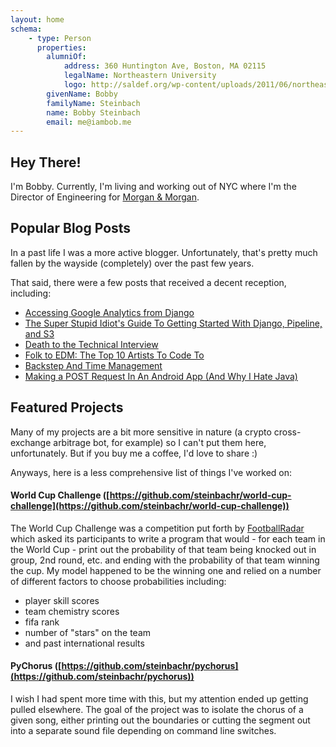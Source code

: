 ```yaml
---
layout: home
schema:
    - type: Person
      properties:
        alumniOf:
            address: 360 Huntington Ave, Boston, MA 02115
            legalName: Northeastern University
            logo: http://saldef.org/wp-content/uploads/2011/06/northeastern-university-logo.jpg
        givenName: Bobby
        familyName: Steinbach
        name: Bobby Steinbach
        email: me@iambob.me
---
```

## Hey There!

I'm Bobby. Currently, I'm living and working out of NYC where I'm the Director of Engineering for [Morgan & Morgan](https://www.forthepeople.com).

## Popular Blog Posts

In a past life I was a more active blogger. Unfortunately, that's pretty much fallen by the wayside (completely) over the past few years.

That said, there were a few posts that received a decent reception, including:

* [Accessing Google Analytics from Django](https://blog.iambob.me/accessing-google-analytics-from-django/)
* [The Super Stupid Idiot's Guide To Getting Started With Django, Pipeline, and S3](https://blog.iambob.me/the-super-stupid-idiots-guide-to-getting-started-with-django-pipeline-and-s3/)
* [Death to the Technical Interview](https://blog.iambob.me/death-to-the-technical-interview/)
* [Folk to EDM: The Top 10 Artists To Code To](https://blog.iambob.me/folk-to-edm-the-top-10-artists-to-code-to/)
* [Backstep And Time Management](https://blog.iambob.me/backstep-and-time-management/)
* [Making a POST Request In An Android App (And Why I Hate Java)](https://blog.iambob.me/making-a-post-request-from-android-app/)

## Featured Projects

Many of my projects are a bit more sensitive in nature (a crypto cross-exchange arbitrage bot, for example) so I can't put them here, unfortunately. But if you buy me a coffee, I'd love to share :)

Anyways, here is a less comprehensive list of things I've worked on:

#### World Cup Challenge ([https://github.com/steinbachr/world-cup-challenge](https://github.com/steinbachr/world-cup-challenge))

The World Cup Challenge was a competition put forth by [FootballRadar](https://www.footballradar.com/) which asked its participants to write a
program that would - for each team in the World Cup - print out the probability of that team being knocked out in group, 2nd round, etc. and ending with the probability of that team winning the cup.
My model happened to be the winning one and relied on a number of different factors to choose probabilities including:

* player skill scores
* team chemistry scores
* fifa rank
* number of "stars" on the team
* and past international results

#### PyChorus ([https://github.com/steinbachr/pychorus](https://github.com/steinbachr/pychorus))

I wish I had spent more time with this, but my attention ended up getting pulled elsewhere. The goal of the project was to isolate the
chorus of a given song, either printing out the boundaries or cutting the segment out into a separate sound file depending on command line
switches.